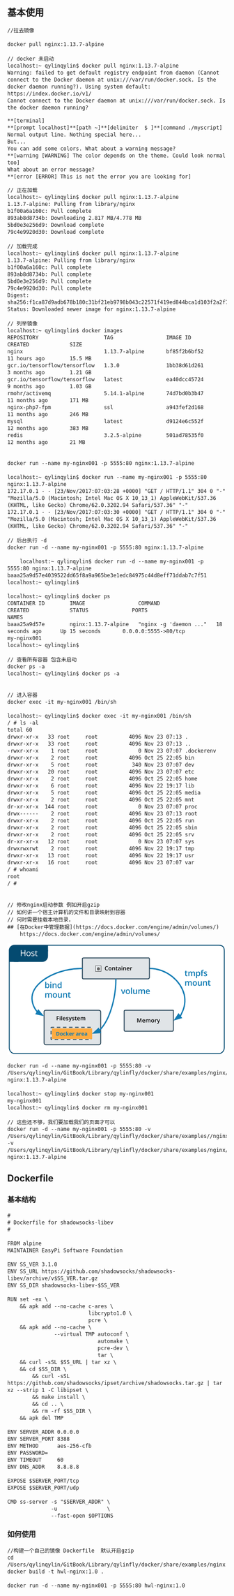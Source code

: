
## 基本使用
    //拉去镜像
    
    docker pull nginx:1.13.7-alpine
    
    // docker 未启动
    localhost:~ qylinqylin$ docker pull nginx:1.13.7-alpine
    Warning: failed to get default registry endpoint from daemon (Cannot connect to the Docker daemon at unix:///var/run/docker.sock. Is the docker daemon running?). Using system default: https://index.docker.io/v1/
    Cannot connect to the Docker daemon at unix:///var/run/docker.sock. Is the docker daemon running?
    
```
**[terminal]
**[prompt localhost]**[path ~]**[delimiter  $ ]**[command ./myscript]
Normal output line. Nothing special here...
But...
You can add some colors. What about a warning message?
**[warning [WARNING] The color depends on the theme. Could look normal too]
What about an error message?
**[error [ERROR] This is not the error you are looking for]

```



    
    
    
    // 正在加载
    localhost:~ qylinqylin$ docker pull nginx:1.13.7-alpine
    1.13.7-alpine: Pulling from library/nginx
    b1f00a6a160c: Pull complete 
    893ab8d8734b: Downloading 2.817 MB/4.778 MB
    5bd0e3e256d9: Download complete 
    79c4e9920d30: Download complete 
    
    // 加载完成
    localhost:~ qylinqylin$ docker pull nginx:1.13.7-alpine
    1.13.7-alpine: Pulling from library/nginx
    b1f00a6a160c: Pull complete 
    893ab8d8734b: Pull complete 
    5bd0e3e256d9: Pull complete 
    79c4e9920d30: Pull complete 
    Digest: sha256:f1ca87d9adb678b180c31bf21eb9798b043c22571f419ed844bca1d103f2a2f7
    Status: Downloaded newer image for nginx:1.13.7-alpine
    
    // 列举镜像    
    localhost:~ qylinqylin$ docker images
    REPOSITORY                     TAG                 IMAGE ID            CREATED             SIZE
    nginx                          1.13.7-alpine       bf85f2b6bf52        11 hours ago        15.5 MB
    gcr.io/tensorflow/tensorflow   1.3.0               1bb38d61d261        3 months ago        1.21 GB
    gcr.io/tensorflow/tensorflow   latest              ea40dcc45724        9 months ago        1.03 GB
    rmohr/activemq                 5.14.1-alpine       74d7bd0b3b47        11 months ago       171 MB
    nginx-php7-fpm                 ssl                 a943fef2d168        11 months ago       246 MB
    mysql                          latest              d9124e6c552f        12 months ago       383 MB
    redis                          3.2.5-alpine        501ad78535f0        12 months ago       21 MB
    
    
    docker run --name my-nginx001 -p 5555:80 nginx:1.13.7-alpine
    
    localhost:~ qylinqylin$ docker run --name my-nginx001 -p 5555:80 nginx:1.13.7-alpine
    172.17.0.1 - - [23/Nov/2017:07:03:28 +0000] "GET / HTTP/1.1" 304 0 "-" "Mozilla/5.0 (Macintosh; Intel Mac OS X 10_13_1) AppleWebKit/537.36 (KHTML, like Gecko) Chrome/62.0.3202.94 Safari/537.36" "-"
    172.17.0.1 - - [23/Nov/2017:07:03:30 +0000] "GET / HTTP/1.1" 304 0 "-" "Mozilla/5.0 (Macintosh; Intel Mac OS X 10_13_1) AppleWebKit/537.36 (KHTML, like Gecko) Chrome/62.0.3202.94 Safari/537.36" "-"

    // 后台执行 -d
    docker run -d --name my-nginx001 -p 5555:80 nginx:1.13.7-alpine
    
        localhost:~ qylinqylin$ docker run -d --name my-nginx001 -p 5555:80 nginx:1.13.7-alpine
    baaa25a9d57e4039522dd65f8a9a965be3e1edc84975c44d8eff71ddab7c7f51
    localhost:~ qylinqylin$
    
    localhost:~ qylinqylin$ docker ps
    CONTAINER ID        IMAGE                 COMMAND                  CREATED             STATUS              PORTS                                      NAMES
    baaa25a9d57e        nginx:1.13.7-alpine   "nginx -g 'daemon ..."   18 seconds ago      Up 15 seconds       0.0.0.0:5555->80/tcp                       my-nginx001
    localhost:~ qylinqylin$ 
    
    // 查看所有容器 包含未启动
    docker ps -a
    localhost:~ qylinqylin$ docker ps -a    

    
    // 进入容器
    docker exec -it my-nginx001 /bin/sh

    localhost:~ qylinqylin$ docker exec -it my-nginx001 /bin/sh
    / # ls -al
    total 60
    drwxr-xr-x   33 root     root          4096 Nov 23 07:13 .
    drwxr-xr-x   33 root     root          4096 Nov 23 07:13 ..
    -rwxr-xr-x    1 root     root             0 Nov 23 07:07 .dockerenv
    drwxr-xr-x    2 root     root          4096 Oct 25 22:05 bin
    drwxr-xr-x    5 root     root           340 Nov 23 07:07 dev
    drwxr-xr-x   20 root     root          4096 Nov 23 07:07 etc
    drwxr-xr-x    2 root     root          4096 Oct 25 22:05 home
    drwxr-xr-x    6 root     root          4096 Nov 22 19:17 lib
    drwxr-xr-x    5 root     root          4096 Oct 25 22:05 media
    drwxr-xr-x    2 root     root          4096 Oct 25 22:05 mnt
    dr-xr-xr-x  144 root     root             0 Nov 23 07:07 proc
    drwx------    2 root     root          4096 Nov 23 07:13 root
    drwxr-xr-x    2 root     root          4096 Oct 25 22:05 run
    drwxr-xr-x    2 root     root          4096 Oct 25 22:05 sbin
    drwxr-xr-x    2 root     root          4096 Oct 25 22:05 srv
    dr-xr-xr-x   12 root     root             0 Nov 23 07:07 sys
    drwxrwxrwt    2 root     root          4096 Nov 22 19:17 tmp
    drwxr-xr-x   13 root     root          4096 Nov 22 19:17 usr
    drwxr-xr-x   16 root     root          4096 Nov 23 07:07 var
    / # whoami
    root
    / #
    
    
    // 修改nginx启动参数 例如开启gzip 
    // 如何讲一个宿主计算机的文件和目录映射到容器
    // 何时需要挂载本地目录，
    ## [在Docker中管理数据](https://docs.docker.com/engine/admin/volumes/)
        https://docs.docker.com/engine/admin/volumes/
![](/assets/types-of-mounts-volume.png)

    docker run -d --name my-nginx001 -p 5555:80 -v /Users/qylinqylin/GitBook/Library/qylinfly/docker/share/examples/nginx/nginx.conf:/etc/nginx/nginx.conf:ro nginx:1.13.7-alpine 
    
    localhost:~ qylinqylin$ docker stop my-nginx001
    my-nginx001
    localhost:~ qylinqylin$ docker rm my-nginx001
    
    // 这些还不够，我们要加载我们的页面才可以
    docker run -d --name my-nginx001 -p 5555:80 -v /Users/qylinqylin/GitBook/Library/qylinfly/docker/share/examples//nginx/html:/usr/share/nginx/html:ro -v /Users/qylinqylin/GitBook/Library/qylinfly/docker/share/examples/nginx/nginx.conf:/etc/nginx/nginx.conf:ro nginx:1.13.7-alpine 

## Dockerfile
### 基本结构

    #
    # Dockerfile for shadowsocks-libev
    #

    FROM alpine
    MAINTAINER EasyPi Software Foundation
    
    ENV SS_VER 3.1.0
    ENV SS_URL https://github.com/shadowsocks/shadowsocks-libev/archive/v$SS_VER.tar.gz
    ENV SS_DIR shadowsocks-libev-$SS_VER

    RUN set -ex \
        && apk add --no-cache c-ares \
                              libcrypto1.0 \
                              pcre \
        && apk add --no-cache \
                   --virtual TMP autoconf \
                                 automake \
                                 pcre-dev \
                                 tar \
        && curl -sSL $SS_URL | tar xz \
        && cd $SS_DIR \
            && curl -sSL https://github.com/shadowsocks/ipset/archive/shadowsocks.tar.gz | tar xz --strip 1 -C libipset \
            && make install \
            && cd .. \
            && rm -rf $SS_DIR \
        && apk del TMP
    
    ENV SERVER_ADDR 0.0.0.0
    ENV SERVER_PORT 8388
    ENV METHOD      aes-256-cfb
    ENV PASSWORD=
    ENV TIMEOUT     60
    ENV DNS_ADDR    8.8.8.8
    
    EXPOSE $SERVER_PORT/tcp
    EXPOSE $SERVER_PORT/udp
    
    CMD ss-server -s "$SERVER_ADDR" \
                  -u                \
                  --fast-open $OPTIONS
    
    
### 如何使用
    //构建一个自己的镜像 Dockerfile  默认开启gzip
    cd /Users/qylinqylin/GitBook/Library/qylinfly/docker/share/examples/nginx
    docker build -t hwl-nginx:1.0 .

    docker run -d --name my-nginx001 -p 5555:80 hwl-nginx:1.0
    
    
    
    
    
    
    
    
    
    
    
    
    
    
    
    
    
    
    